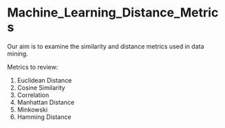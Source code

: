 # Machine_Learning_Distance_Metrics
Our aim is to examine the similarity and distance metrics used in data mining.

Metrics to review:
1) Euclidean Distance
2) Cosine Similarity
3) Correlation
4) Manhattan Distance
5) Minkowski
6) Hamming Distance
